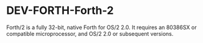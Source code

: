 DEV-FORTH-Forth-2
=================

Forth/2 is a fully 32-bit, native Forth for OS/2 2.0.  It requires an 80386SX or compatible microprocessor, and OS/2 2.0 or subsequent versions.

